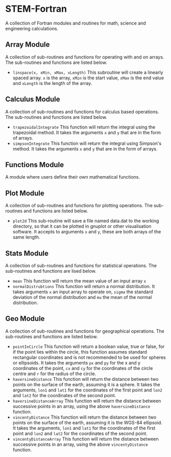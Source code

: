 # STEM-Fortran
A collection of Fortran modules and routines for math, science and engineering calculations.

## Array Module
A collection of sub-routines and functions for operating with and on arrays. The sub-routines and functions are listed below.

- ```linspace(x, xMin, xMax, xLength)``` This subroutine will create a linearly spaced array. ```x``` is the array, ```xMin``` is the start value, ```xMax``` is the end value and ```xLength``` is the length of the array.

## Calculus Module
A collection of sub-routines and functions for calculus based operations. The sub-routines and functions are listed below.
- ```trapezoidalIntegrate``` This function will return the integral using the trapezoidal method. It takes the arguments ```x``` and ```y``` that are in the form of arrays.
- ```simpsonIntegrate``` This function will return the integral using Simpson's method. It takes the arguments ```x``` and ```y``` that are in the form of arrays.

## Functions Module
A module where users define their own mathematical functions.

## Plot Module
A collection of sub-routines and functions for plotting operations. The sub-routines and functions are listed below.
- ```plot2d``` This sub-routine will save a file named data.dat to the working directory, so that it can be plotted in gnuplot or other visualisation software. It accepts to arguments ```x``` and ```y```, these are both arrays of the same length.

## Stats Module
A collection of sub-routines and functions for statistical operations. The sub-routines and functions are lised below.
- ```mean``` This function will return the mean value of an input array ```x```
- ```normalDistrubtions``` This function will return a normal distribution. It takes arguments ```x``` an input array to operate on, ```sigma``` the standard deviation of the normal distribution and ```mu``` the mean of the normal distribution.

## Geo Module
A collection of sub-routines and functions for geographical operations. The sub-routines and functions are listed below.
- ```pointInCircle``` This function will return a boolean value, true or false, for if the point lies within the circle, this function assumes standard rectangular coordinates and is not recommended to be used for spheres or ellipsoids. It takes the arguments ```px``` and ```py``` for the x and y coordinates of the point, ```cx``` and ```cy``` for the coordinates of the circle centre and ```r``` for the radius of the circle.
- ```haversineDistance``` This function will return the distance between two points on the surface of the earth, assuming it is a sphere. It takes the arguments, ```lon1``` and ```lat1``` for the coordinates of the first point and ```lon2``` and ```lat2``` for the coordinates of the second point.
- ```haversineDistanceArray``` This function will return the distance between successive points in an array, using the above ```haversineDistance``` function.
- ```vincentyDistance``` This function will return the distance between two points on the surface of the earth, assuming it is the WGS-84 ellipsoid. It takes the arguments, ```lon1``` and ```lat1``` for the coordinates of the first point and ```lon2``` and ```lat2``` for the coordinates of the second point.
- ```vincentyDistanceArray``` This function will return the distance between successive points in an array, using the above ```vincentyDistance``` function.
